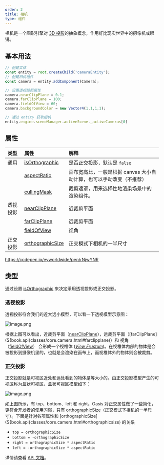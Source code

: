 ```yaml
---
order: 2
title: 相机
type: 组件
---
```


相机是一个图形引擎对 [3D 投影](https://en.wikipedia.org/wiki/3D_projection)的抽象概念，作用好比现实世界中的摄像机或眼镜。

## 基本用法
```typescript
// 创建实体
const entity = root.createChild('cameraEntity');
// 创建相机组件
const camera = entity.addComponent(Camera);

// 设置透视投影属性
camera.nearClipPlane = 0.1;
camera.farClipPlane = 100;
camera.fieldOfView = 60;
camera.backgroundColor = new Vector4(1,1,1,1);

// 通过 entity 获取相机
entity.engine.sceneManager.activeScene._activeCameras[0]
```
## 属性

|类型|属性|解释|
|:--|:--|:--|
|通用|[isOrthographic](${book.api}classes/core.camera.html#isorthographic)|是否正交投影，默认是 `false`|
||[aspectRatio](${book.api}classes/core.camera.html#aspectratio)|画布宽高比，一般是根据 canvas 大小自动计算，也可以手动改变（不推荐）|
|          | [cullingMask](${book.api}classes/core.camera.html#cullingmask) | 裁剪遮罩，用来选择性地渲染场景中的渲染组件。                 |
|透视投影| [nearClipPlane](${book.api}classes/core.camera.html#nearclipplane) | 近裁剪平面                                                   |
|| [farClipPlane](${book.api}classes/core.camera.html#farclipplane) | 远裁剪平面                                                   |
|| [fieldOfView](${book.api}classes/core.camera.html#fieldofview) | 视角                                                         |
|正交投影|[orthographicSize](${book.api}classes/core.camera.html#orthographicsize)|正交模式下相机的一半尺寸|

https://codepen.io/eyworldwide/pen/rNjwYNR

## 类型

通过设置 [isOrthographic](${book.api}classes/core.camera.html#isorthographic) 来决定采用透视投影或正交投影。

### 透视投影

透视投影符合我们的近大远小模型，可以看一下透视模型示意图：

![image.png](https://gw.alipayobjects.com/mdn/rms_d27172/afts/img/A*isMHSpe21ZMAAAAAAAAAAAAAARQnAQ)

根据上图可以看出，近裁剪平面（[nearClipPlane](${book.api}classes/core.camera.html#nearclipplane)），远裁剪平面（[farClipPlane](${book.api}classes/core.camera.html#farclipplane)）和 视角（[fieldOfView](${book.api}classes/core.camera.html#fieldofview)） 会形成一个视椎体 ([*View Frustum*](https://en.wikipedia.org/wiki/Viewing_frustum))。在视椎体内部的物体是会被投影到摄像机里的，也就是会渲染在画布上，而视椎体外的物体则会被裁剪。


### 正交投影

正交投影就是可视区近处和远处看到的物体是等大小的。由正交投影模型产生的可视区称为盒状可视区，盒状可视区模型如下：

![image.png](https://gw.alipayobjects.com/mdn/rms_d27172/afts/img/A*KEuGSqX-vXsAAAAAAAAAAAAAARQnAQ)

如上图所示，有 top、bottom、left 和 right，Oasis 对正交属性做了一些简化，更符合开发者的使用习惯，只有 [orthographicSize](${book.api}classes/core.camera.html#orthographicsize)（正交模式下相机的一半尺寸）。下面是针对各项属性和 [orthographicSize](${book.api}classes/core.camera.html#orthographicsize) 的关系

- `top = orthographicSize`
- `bottom = -orthographicSize`
- `right = orthographicSize * aspectRatio`
- `left = -orthographicSize * aspectRatio`


详情请查看 [API 文档](${book.api}classes/core.camera.html)。